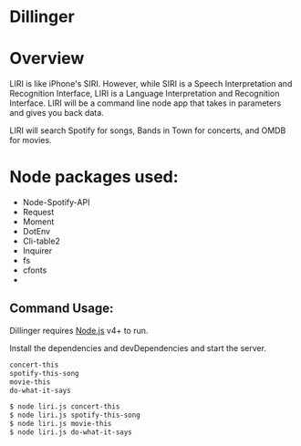 # Dillinger
# Overview
LIRI is like iPhone's SIRI. However, while SIRI is a Speech Interpretation and Recognition Interface, LIRI is a Language Interpretation and Recognition Interface. LIRI will be a command line node app that takes in parameters and gives you back data.

LIRI will search Spotify for songs, Bands in Town for concerts, and OMDB for movies.

# Node packages used:
   
  - Node-Spotify-API
  - Request
  - Moment
  - DotEnv
  - Cli-table2
  - Inquirer
  - fs
  - cfonts
  - 



## Command Usage:

Dillinger requires [Node.js](https://nodejs.org/) v4+ to run.

Install the dependencies and devDependencies and start the server.

```sh
concert-this
spotify-this-song
movie-this
do-what-it-says

$ node liri.js concert-this
$ node liri.js spotify-this-song
$ node liri.js movie-this
$ node liri.js do-what-it-says
```

